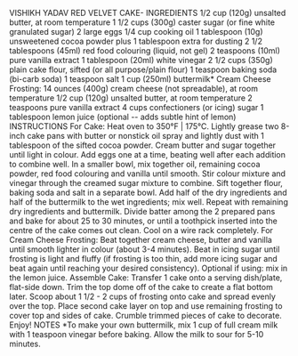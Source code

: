 VISHIKH YADAV
RED VELVET CAKE-
INGREDIENTS
1/2 cup (120g) unsalted butter, at room temperature
1 1/2 cups (300g) caster sugar (or fine white granulated sugar)
2 large eggs
1/4 cup cooking oil
1 tablespoon (10g) unsweetened cocoa powder plus 1 tablespoon extra for dusting
2 1/2 tablespoons (45ml) red food colouring (liquid, not gel)
2 teaspoons (10ml) pure vanilla extract
1 tablespoon (20ml) white vinegar
2 1/2 cups (350g) plain cake flour, sifted (or all purpose/plain flour)
1 teaspoon baking soda (bi-carb soda)
1 teaspoon salt
1 cup (250ml) buttermilk*
Cream Cheese Frosting:
14 ounces (400g) cream cheese (not spreadable), at room temperature
1/2 cup (120g) unsalted butter, at room temperature
2 teaspoons pure vanilla extract
4 cups confectioners (or icing) sugar
1 tablespoon lemon juice (optional -- adds subtle hint of lemon)
INSTRUCTIONS
For Cake:
Heat oven to 350°F | 175°C. Lightly grease two 8-inch cake pans with butter or nonstick oil spray and lightly dust with 1 tablespoon of the sifted cocoa powder.
Cream butter and sugar together until light in colour. Add eggs one at a time, beating well after each addition to combine well.
In a smaller bowl, mix together oil, remaining cocoa powder, red food colouring and vanilla until smooth. Stir colour mixture and vinegar through the creamed sugar mixture to combine.
Sift together flour, baking soda and salt in a separate bowl. Add half of the dry ingredients and half of the buttermilk to the wet ingredients; mix well. Repeat with remaining dry ingredients and buttermilk. 
Divide batter among the 2 prepared pans and bake for about 25 to 30 minutes, or until a toothpick inserted into the centre of the cake comes out clean. Cool on a wire rack completely.
For Cream Cheese Frosting:
Beat together cream cheese, butter and vanilla until smooth lighter in colour (about 3-4 minutes). Beat in icing sugar until frosting is light and fluffy (if frosting is too thin, add more icing sugar and beat again until reaching your desired consistency).
Optional if using: mix in the lemon juice.
Assemble Cake:
Transfer 1 cake onto a serving dish/plate, flat-side down. Trim the top dome off of the cake to create a flat bottom later. Scoop about 1 1/2 - 2 cups of frosting onto cake and spread evenly over the top.
Place second cake layer on top and use remaining frosting to cover top and sides of cake.
Crumble trimmed pieces of cake to decorate.
Enjoy!
NOTES
*To make your own buttermilk, mix 1 cup of full cream milk with 1 teaspoon vinegar before baking. Allow the milk to sour for 5-10 minutes.
